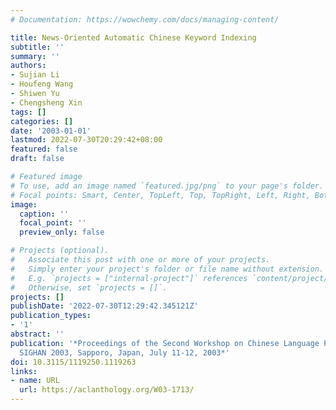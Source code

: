 ```yaml
---
# Documentation: https://wowchemy.com/docs/managing-content/

title: News-Oriented Automatic Chinese Keyword Indexing
subtitle: ''
summary: ''
authors:
- Sujian Li
- Houfeng Wang
- Shiwen Yu
- Chengsheng Xin
tags: []
categories: []
date: '2003-01-01'
lastmod: 2022-07-30T20:29:42+08:00
featured: false
draft: false

# Featured image
# To use, add an image named `featured.jpg/png` to your page's folder.
# Focal points: Smart, Center, TopLeft, Top, TopRight, Left, Right, BottomLeft, Bottom, BottomRight.
image:
  caption: ''
  focal_point: ''
  preview_only: false

# Projects (optional).
#   Associate this post with one or more of your projects.
#   Simply enter your project's folder or file name without extension.
#   E.g. `projects = ["internal-project"]` references `content/project/deep-learning/index.md`.
#   Otherwise, set `projects = []`.
projects: []
publishDate: '2022-07-30T12:29:42.345121Z'
publication_types:
- '1'
abstract: ''
publication: '*Proceedings of the Second Workshop on Chinese Language Processing,
  SIGHAN 2003, Sapporo, Japan, July 11-12, 2003*'
doi: 10.3115/1119250.1119263
links:
- name: URL
  url: https://aclanthology.org/W03-1713/
---
```

